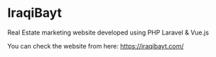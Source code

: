 # IraqiBayt
Real Estate marketing website developed using PHP Laravel &amp; Vue.js 

You can check the website from here:
https://iraqibayt.com/
